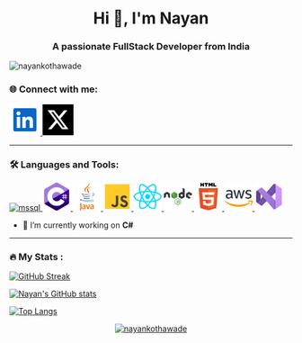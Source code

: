 <h1 align="center">Hi 👋, I'm Nayan</h1>

<h3 align="center">A passionate FullStack Developer from India</h3>

<p align="left"> <img src="https://komarev.com/ghpvc/?username=nayankothawade&label=Profile%20views&color=0e75b6&style=flat" alt="nayankothawade" /> 
</p>

### 🌐 Connect with me:
<p align="left"> 
<a href="https://www.linkedin.com/in/nayan-kothawade-4301031b1" target="_blank">
<img src="https://github.com/nayankothawade/nayankothawade/blob/main/icons/linkedin.svg" alt="nayankothawade" width="55" height="55"/>
</a>
<a href="https://x.com/NayanKothawade/" target="blank"><img src="https://github.com/Nayankothawade/Nayankothawade/blob/main/icons/x.svg" alt="nayankothawade" width="55" height="55"/>
</a>
</p>

-----------------------------------------------

### :hammer_and_wrench: Languages and Tools:
<p align="left">  
<a href="https://www.microsoft.com/en-us/sql-server" target="_blank"> <img src="https://www.svgrepo.com/show/303229/microsoft-sql-server-logo.svg" alt="mssql" width="50" height="50"/> 
</a>
<a href="https://dotnet.microsoft.com/en-us/languages/csharp" target="_blank" rel="noreferrer"> <img src="https://github.com/Nayankothawade/Nayankothawade/blob/main/icons/c-sharp.svg" alt="csharp" width="50" height="50"/> 
</a>  
<a href="https://www.java.com" target="_blank" rel="noreferrer"> <img src="https://github.com/Nayankothawade/Nayankothawade/blob/main/icons/java.svg" alt="java" width="50" height="50"/> 
</a>
<a href="https://www.javascript.com/" target="_blank" rel="noreferrer"> <img src="https://github.com/Nayankothawade/Nayankothawade/blob/main/icons/javascript.svg" alt="javascript" width="50" height="50"/> 
</a>
<a href="https://react.dev/" target="_blank" rel="noreferrer"> <img src="https://github.com/Nayankothawade/Nayankothawade/blob/main/icons/react.svg" alt="javascript" width="50" height="50"/> 
</a>
<a href="https://nodejs.org" target="_blank" rel="noreferrer"> <img src="https://github.com/Nayankothawade/Nayankothawade/blob/main/icons/nodejs.svg" alt="nodejs" width="50" height="50"/> 
</a>
<a href="https://html.com/" target="_blank" rel="noreferrer"> <img src="https://github.com/Nayankothawade/Nayankothawade/blob/main/icons/html5.svg" alt="html5" width="50" height="50"/> 
</a>
<a href="https://aws.amazon.com" target="_blank" rel="noreferrer"> <img src="https://github.com/Nayankothawade/Nayankothawade/blob/main/icons/aws.svg" alt="aws" width="50" height="50"/> 
</a>
<a href="https://visualstudio.microsoft.com/" target="_blank" rel="noreferrer"> <img src="https://github.com/Nayankothawade/Nayankothawade/blob/main/icons/visual_studio.svg" alt="aws" width="50" height="50"/> 
</a>
</p>

- 🔭 I’m currently working on **C#**

-----------------------------------------------

### :fire: My Stats :
[![GitHub Streak](https://github-readme-streak-stats.herokuapp.com/?user=Nayankothawade&theme=dark&border_radius=13&date_format=M%20j%5B%2C%20Y%5D)](https://github.com/Nayankothawade)

[![Nayan's GitHub stats](https://github-readme-stats.vercel.app/api?username=Nayankothawade&show_icons=true&theme=radical)](https://github.com/Nayankothawade)

[![Top Langs](https://github-readme-stats.vercel.app/api/top-langs/?username=Nayankothawade&langs_count=10)](https://github.com/Nayankothawade)

<p align="center"> 
<a href="https://github.com/ryo-ma/github-profile-trophy"><img src="https://github-profile-trophy.vercel.app/?username=nayankothawade" alt="nayankothawade" />
</a> 
</p>

<!-- <p>
<img align="left" src="https://github-readme-streak-stats.herokuapp.com/?user=nayankothawade&" alt="nayankothawade" />
</p>

<p>
<img align="right" src="https://github-readme-stats.vercel.app/api/top-langs?username=nayankothawade&show_icons=true&locale=en&layout=compact" alt="nayankothawade" />
</p>

<p align="center"><img align="center" src="https://github-readme-stats.vercel.app/api?username=nayankothawade&show_icons=true&locale=en" alt="nayankothawade" />
</p>

<p align="center"> 
<a href="https://github.com/ryo-ma/github-profile-trophy"><img src="https://github-profile-trophy.vercel.app/?username=nayankothawade" alt="nayankothawade" />
</a> 
</p> -->

<!-- <h3 align="left">Support:

<p>
<a href="https://www.buymeacoffee.com/Nayan"> <img align="left" src="https://cdn.buymeacoffee.com/buttons/v2/default-yellow.png" height="50" width="210" alt="Nayan" />
</a>
</p> -->